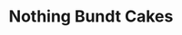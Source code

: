 ---
title: "Nothing Bundt Cakes"
url: /dallas/nothing-bundt-cakes-garland-road/
shop: Konditorei
---